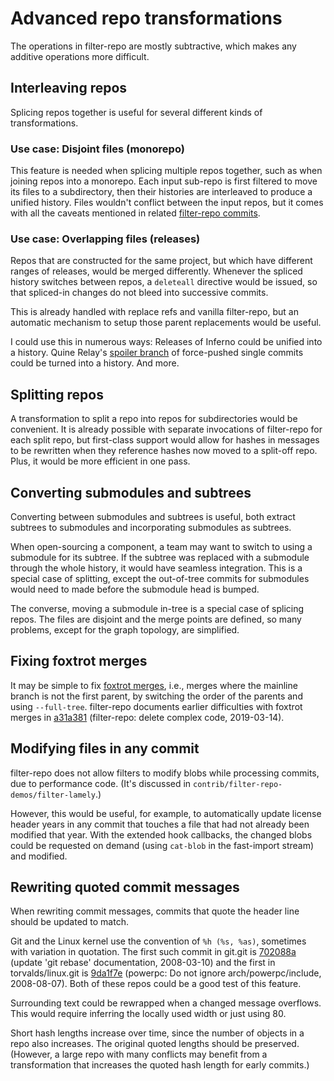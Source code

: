 # Advanced repo transformations

The operations in filter-repo are mostly subtractive, which makes any additive
operations more difficult.

## Interleaving repos

Splicing repos together is useful for several different kinds of
transformations.

### Use case: Disjoint files (monorepo)

This feature is needed when splicing multiple repos together, such as when
joining repos into a monorepo. Each input sub-repo is first filtered to move its
files to a subdirectory, then their histories are interleaved to produce a
unified history. Files wouldn't conflict between the input repos, but it comes
with all the caveats mentioned in related [filter-repo commits](./filter-repo.md#interleaving-repos).

### Use case: Overlapping files (releases)

Repos that are constructed for the same project, but which have different ranges
of releases, would be merged differently. Whenever the spliced history switches
between repos, a `deleteall` directive would be issued, so that spliced-in
changes do not bleed into successive commits.

This is already handled with replace refs and vanilla filter-repo, but an
automatic mechanism to setup those parent replacements would be useful.

I could use this in numerous ways: Releases of Inferno could be unified into a
history. Quine Relay's [spoiler branch](./git.md#use-case-quine-relay) of
force-pushed single commits could be turned into a history. And more.

## Splitting repos

A transformation to split a repo into repos for subdirectories would be
convenient. It is already possible with separate invocations of filter-repo for
each split repo, but first-class support would allow for hashes in messages
to be rewritten when they reference hashes now moved to a split-off repo. Plus,
it would be more efficient in one pass.

## Converting submodules and subtrees

Converting between submodules and subtrees is useful, both extract subtrees to
submodules and incorporating submodules as subtrees.

When open-sourcing a component, a team may want to switch to using a submodule
for its subtree. If the subtree was replaced with a submodule through the whole
history, it would have seamless integration. This is a special case of
splitting, except the out-of-tree commits for submodules would need to made
before the submodule head is bumped.

The converse, moving a submodule in-tree is a special case of splicing repos.
The files are disjoint and the merge points are defined, so many problems,
except for the graph topology, are simplified.

## Fixing foxtrot merges

It may be simple to fix [foxtrot merges](https://bit-booster.blogspot.com/2016/02/no-foxtrots-allowed.html),
i.e., merges where the mainline branch is not the first parent, by switching the
order of the parents and using `--full-tree`. filter-repo documents earlier
difficulties with foxtrot merges in [a31a381] (filter-repo: delete complex code,
2019-03-14).

[a31a381]: https://github.com/newren/git-filter-repo/commit/a31a381fb81fe3ec7169ee4fcaada8f75505e527

## Modifying files in any commit

filter-repo does not allow filters to modify blobs while processing commits, due
to performance code. (It's discussed in `contrib/filter-repo-demos/filter-lamely`.)

However, this would be useful, for example, to automatically update license
header years in any commit that touches a file that had not already been
modified that year. With the extended hook callbacks, the changed blobs could
be requested on demand (using `cat-blob` in the fast-import stream) and
modified.

## Rewriting quoted commit messages

When rewriting commit messages, commits that quote the header line should be
updated to match.

Git and the Linux kernel use the convention of `%h (%s, %as)`, sometimes with
variation in quotation. The first such commit in git.git is [702088a] (update
'git rebase' documentation, 2008-03-10) and the first in torvalds/linux.git is
[9da1f7e] (powerpc: Do not ignore arch/powerpc/include, 2008-08-07). Both of
these repos could be a good test of this feature.

Surrounding text could be rewrapped when a changed message overflows. This would
require inferring the locally used width or just using 80.

Short hash lengths increase over time, since the number of objects in a repo
also increases. The original quoted lengths should be preserved. (However, a
large repo with many conflicts may benefit from a transformation that increases
the quoted hash length for early commits.)

[702088a]: https://git.kernel.org/pub/scm/git/git.git/commit/?id=702088afc680afef231d4a24bb5890f1d96a2cc9
[9da1f7e]: https://git.kernel.org/pub/scm/linux/kernel/git/torvalds/linux.git/commit/?id=9da1f7e69aa4545d45d3435865c56f1e67c4b26a
